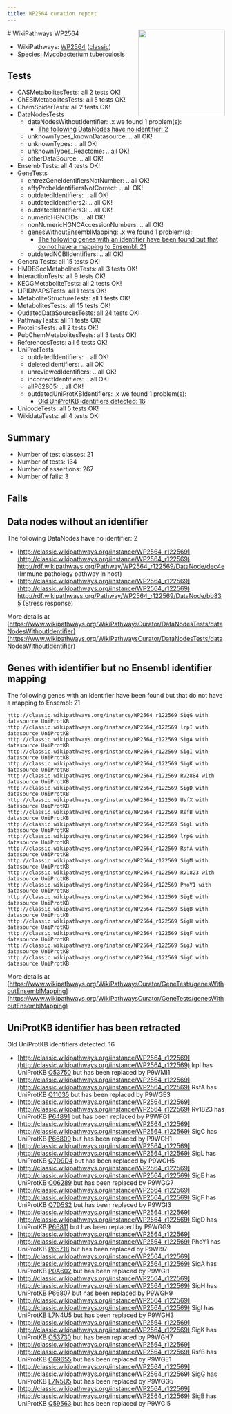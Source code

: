 ```yaml
---
title: WP2564 curation report
---
```


<img style="float: right; width: 200px" src="https://upload.wikimedia.org/wikipedia/commons/thumb/8/83/Wplogo_with_text_500.png/640px-Wplogo_with_text_500.png" />
# WikiPathways WP2564

* WikiPathways: [WP2564](https://wikipathways.org/pathways/WP2564) ([classic](https://classic.wikipathways.org/instance/WP2564))
* Species: Mycobacterium tuberculosis
## Tests
* CASMetabolitesTests: all 2 tests OK!
* ChEBIMetabolitesTests: all 5 tests OK!
* ChemSpiderTests: all 2 tests OK!
* DataNodesTests
    * dataNodesWithoutIdentifier: .x we found 1 problem(s):
        * [The following DataNodes have no identifier: 2](#d2d32fa1)
    * unknownTypes_knownDatasource: .. all OK!
    * unknownTypes: .. all OK!
    * unknownTypes_Reactome: .. all OK!
    * otherDataSource: .. all OK!
* EnsemblTests: all 4 tests OK!
* GeneTests
    * entrezGeneIdentifiersNotNumber: .. all OK!
    * affyProbeIdentifiersNotCorrect: .. all OK!
    * outdatedIdentifiers: .. all OK!
    * outdatedIdentifiers2: .. all OK!
    * outdatedIdentifiers3: .. all OK!
    * numericHGNCIDs: .. all OK!
    * nonNumericHGNCAccessionNumbers: .. all OK!
    * genesWithoutEnsemblMapping: .x we found 1 problem(s):
        * [The following genes with an identifier have been found but that do not have a mapping to Ensembl: 21](#c4e5432d)
    * outdatedNCBIIdentifiers: .. all OK!
* GeneralTests: all 15 tests OK!
* HMDBSecMetabolitesTests: all 3 tests OK!
* InteractionTests: all 9 tests OK!
* KEGGMetaboliteTests: all 2 tests OK!
* LIPIDMAPSTests: all 1 tests OK!
* MetaboliteStructureTests: all 1 tests OK!
* MetabolitesTests: all 15 tests OK!
* OudatedDataSourcesTests: all 24 tests OK!
* PathwayTests: all 11 tests OK!
* ProteinsTests: all 2 tests OK!
* PubChemMetabolitesTests: all 3 tests OK!
* ReferencesTests: all 6 tests OK!
* UniProtTests
    * outdatedIdentifiers: .. all OK!
    * deletedIdentifiers: .. all OK!
    * unreviewedIdentifiers: .. all OK!
    * incorrectIdentifiers: .. all OK!
    * allP62805: .. all OK!
    * outdatedUniProtKBIdentifiers: .x we found 1 problem(s):
        * [Old UniProtKB identifiers detected: 16](#29db27fc)
* UnicodeTests: all 5 tests OK!
* WikidataTests: all 4 tests OK!


## Summary

* Number of test classes: 21
* Number of tests: 134
* Number of assertions: 267
* Number of fails: 3

## Fails

<a name="d2d32fa1" />

## Data nodes without an identifier

The following DataNodes have no identifier: 2

* [http://classic.wikipathways.org/instance/WP2564_r122569](http://classic.wikipathways.org/instance/WP2564_r122569) http://rdf.wikipathways.org/Pathway/WP2564_r122569/DataNode/dec4e (Immune pathology pathway in host)
* [http://classic.wikipathways.org/instance/WP2564_r122569](http://classic.wikipathways.org/instance/WP2564_r122569) http://rdf.wikipathways.org/Pathway/WP2564_r122569/DataNode/bb835 (Stress response)


More details at [https://www.wikipathways.org/WikiPathwaysCurator/DataNodesTests/dataNodesWithoutIdentifier](https://www.wikipathways.org/WikiPathwaysCurator/DataNodesTests/dataNodesWithoutIdentifier)

<a name="c4e5432d" />

## Genes with identifier but no Ensembl identifier mapping

The following genes with an identifier have been found but that do not have a mapping to Ensembl: 21
```
http://classic.wikipathways.org/instance/WP2564_r122569 SigG with datasource UniProtKB
http://classic.wikipathways.org/instance/WP2564_r122569 lrpI with datasource UniProtKB
http://classic.wikipathways.org/instance/WP2564_r122569 SigA with datasource UniProtKB
http://classic.wikipathways.org/instance/WP2564_r122569 SigI with datasource UniProtKB
http://classic.wikipathways.org/instance/WP2564_r122569 SigK with datasource UniProtKB
http://classic.wikipathways.org/instance/WP2564_r122569 Rv2884 with datasource UniProtKB
http://classic.wikipathways.org/instance/WP2564_r122569 SigD with datasource UniProtKB
http://classic.wikipathways.org/instance/WP2564_r122569 UsfX with datasource UniProtKB
http://classic.wikipathways.org/instance/WP2564_r122569 RsfB with datasource UniProtKB
http://classic.wikipathways.org/instance/WP2564_r122569 SigL with datasource UniProtKB
http://classic.wikipathways.org/instance/WP2564_r122569 lrpG with datasource UniProtKB
http://classic.wikipathways.org/instance/WP2564_r122569 RsfA with datasource UniProtKB
http://classic.wikipathways.org/instance/WP2564_r122569 SigM with datasource UniProtKB
http://classic.wikipathways.org/instance/WP2564_r122569 Rv1823 with datasource UniProtKB
http://classic.wikipathways.org/instance/WP2564_r122569 PhoY1 with datasource UniProtKB
http://classic.wikipathways.org/instance/WP2564_r122569 SigE with datasource UniProtKB
http://classic.wikipathways.org/instance/WP2564_r122569 SigB with datasource UniProtKB
http://classic.wikipathways.org/instance/WP2564_r122569 SigH with datasource UniProtKB
http://classic.wikipathways.org/instance/WP2564_r122569 SigF with datasource UniProtKB
http://classic.wikipathways.org/instance/WP2564_r122569 SigJ with datasource UniProtKB
http://classic.wikipathways.org/instance/WP2564_r122569 SigC with datasource UniProtKB
```

More details at [https://www.wikipathways.org/WikiPathwaysCurator/GeneTests/genesWithoutEnsemblMapping](https://www.wikipathways.org/WikiPathwaysCurator/GeneTests/genesWithoutEnsemblMapping)

<a name="29db27fc" />

## UniProtKB identifier has been retracted

Old UniProtKB identifiers detected: 16

* [http://classic.wikipathways.org/instance/WP2564_r122569](http://classic.wikipathways.org/instance/WP2564_r122569) lrpI has UniProtKB [O53750](https://bioregistry.io/uniprot:O53750) but has been replaced by P9WMI1
* [http://classic.wikipathways.org/instance/WP2564_r122569](http://classic.wikipathways.org/instance/WP2564_r122569) RsfA has UniProtKB [Q11035](https://bioregistry.io/uniprot:Q11035) but has been replaced by P9WGE3
* [http://classic.wikipathways.org/instance/WP2564_r122569](http://classic.wikipathways.org/instance/WP2564_r122569) Rv1823 has UniProtKB [P64891](https://bioregistry.io/uniprot:P64891) but has been replaced by P9WFG1
* [http://classic.wikipathways.org/instance/WP2564_r122569](http://classic.wikipathways.org/instance/WP2564_r122569) SigC has UniProtKB [P66809](https://bioregistry.io/uniprot:P66809) but has been replaced by P9WGH1
* [http://classic.wikipathways.org/instance/WP2564_r122569](http://classic.wikipathways.org/instance/WP2564_r122569) SigL has UniProtKB [Q7D9D4](https://bioregistry.io/uniprot:Q7D9D4) but has been replaced by P9WGH5
* [http://classic.wikipathways.org/instance/WP2564_r122569](http://classic.wikipathways.org/instance/WP2564_r122569) SigE has UniProtKB [O06289](https://bioregistry.io/uniprot:O06289) but has been replaced by P9WGG7
* [http://classic.wikipathways.org/instance/WP2564_r122569](http://classic.wikipathways.org/instance/WP2564_r122569) SigF has UniProtKB [Q7D5S2](https://bioregistry.io/uniprot:Q7D5S2) but has been replaced by P9WGI3
* [http://classic.wikipathways.org/instance/WP2564_r122569](http://classic.wikipathways.org/instance/WP2564_r122569) SigD has UniProtKB [P66811](https://bioregistry.io/uniprot:P66811) but has been replaced by P9WGG9
* [http://classic.wikipathways.org/instance/WP2564_r122569](http://classic.wikipathways.org/instance/WP2564_r122569) PhoY1 has UniProtKB [P65718](https://bioregistry.io/uniprot:P65718) but has been replaced by P9WI97
* [http://classic.wikipathways.org/instance/WP2564_r122569](http://classic.wikipathways.org/instance/WP2564_r122569) SigA has UniProtKB [P0A602](https://bioregistry.io/uniprot:P0A602) but has been replaced by P9WGI1
* [http://classic.wikipathways.org/instance/WP2564_r122569](http://classic.wikipathways.org/instance/WP2564_r122569) SigH has UniProtKB [P66807](https://bioregistry.io/uniprot:P66807) but has been replaced by P9WGH9
* [http://classic.wikipathways.org/instance/WP2564_r122569](http://classic.wikipathways.org/instance/WP2564_r122569) SigI has UniProtKB [L7N4U5](https://bioregistry.io/uniprot:L7N4U5) but has been replaced by P9WGH3
* [http://classic.wikipathways.org/instance/WP2564_r122569](http://classic.wikipathways.org/instance/WP2564_r122569) SigK has UniProtKB [O53730](https://bioregistry.io/uniprot:O53730) but has been replaced by P9WGH7
* [http://classic.wikipathways.org/instance/WP2564_r122569](http://classic.wikipathways.org/instance/WP2564_r122569) RsfB has UniProtKB [O69655](https://bioregistry.io/uniprot:O69655) but has been replaced by P9WGE1
* [http://classic.wikipathways.org/instance/WP2564_r122569](http://classic.wikipathways.org/instance/WP2564_r122569) SigG has UniProtKB [L7N5U5](https://bioregistry.io/uniprot:L7N5U5) but has been replaced by P9WGG5
* [http://classic.wikipathways.org/instance/WP2564_r122569](http://classic.wikipathways.org/instance/WP2564_r122569) SigB has UniProtKB [Q59563](https://bioregistry.io/uniprot:Q59563) but has been replaced by P9WGI5


